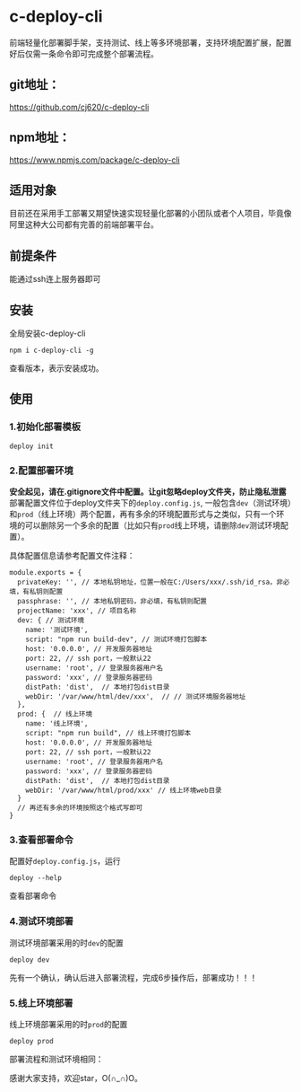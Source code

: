 <!--
 * @Author: C.
 * @Date: 2022-09-05 15:21:11
 * @LastEditTime: 2022-09-05 17:24:38
 * @Description: file content
-->
# c-deploy-cli
前端轻量化部署脚手架，支持测试、线上等多环境部署，支持环境配置扩展，配置好后仅需一条命令即可完成整个部署流程。

## git地址：
https://github.com/cj620/c-deploy-cli

## npm地址：
https://www.npmjs.com/package/c-deploy-cli

## 适用对象
目前还在采用手工部署又期望快速实现轻量化部署的小团队或者个人项目，毕竟像阿里这种大公司都有完善的前端部署平台。

## 前提条件
能通过ssh连上服务器即可

## 安装
全局安装c-deploy-cli
```
npm i c-deploy-cli -g
```
查看版本，表示安装成功。

## 使用
### 1.初始化部署模板
```
deploy init
```
### 2.配置部署环境
**安全起见，请在.gitignore文件中配置。让git忽略deploy文件夹，防止隐私泄露**
部署配置文件位于deploy文件夹下的`deploy.config.js`,
一般包含`dev`（测试环境）和`prod`（线上环境）两个配置，再有多余的环境配置形式与之类似，只有一个环境的可以删除另一个多余的配置（比如只有`prod`线上环境，请删除`dev`测试环境配置）。

具体配置信息请参考配置文件注释：
```
module.exports = {
  privateKey: '', // 本地私钥地址，位置一般在C:/Users/xxx/.ssh/id_rsa，非必填，有私钥则配置
  passphrase: '', // 本地私钥密码，非必填，有私钥则配置
  projectName: 'xxx', // 项目名称
  dev: { // 测试环境
    name: '测试环境',
    script: "npm run build-dev", // 测试环境打包脚本
    host: '0.0.0.0', // 开发服务器地址
    port: 22, // ssh port，一般默认22
    username: 'root', // 登录服务器用户名
    password: 'xxx', // 登录服务器密码
    distPath: 'dist',  // 本地打包dist目录
    webDir: '/var/www/html/dev/xxx',  // // 测试环境服务器地址
  },
  prod: {  // 线上环境
    name: '线上环境',
    script: "npm run build", // 线上环境打包脚本
    host: '0.0.0.0', // 开发服务器地址
    port: 22, // ssh port，一般默认22
    username: 'root', // 登录服务器用户名
    password: 'xxx', // 登录服务器密码
    distPath: 'dist',  // 本地打包dist目录
    webDir: '/var/www/html/prod/xxx' // 线上环境web目录
  }
  // 再还有多余的环境按照这个格式写即可
}
```

### 3.查看部署命令
配置好`deploy.config.js`，运行
```
deploy --help
```
查看部署命令
### 4.测试环境部署
测试环境部署采用的时`dev`的配置
```
deploy dev
```
先有一个确认，确认后进入部署流程，完成6步操作后，部署成功！！！

### 5.线上环境部署
线上环境部署采用的时`prod`的配置
```
deploy prod
```
部署流程和测试环境相同：


感谢大家支持，欢迎star，O(∩_∩)O。
